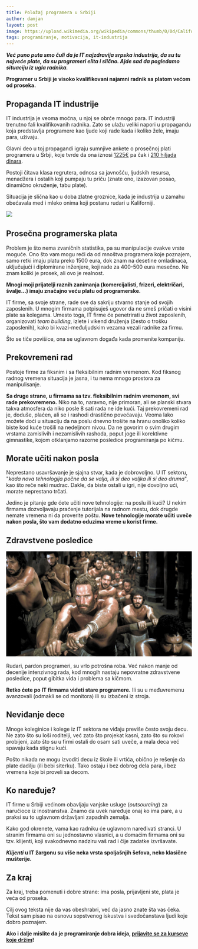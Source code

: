 ```yaml
---
title: Položaj programera u Srbiji
author: damjan
layout: post
image: https://upload.wikimedia.org/wikipedia/commons/thumb/0/0d/California_Clipper_500.jpg/1024px-California_Clipper_500.jpg
tags: programiranje, motivacija, it-industrija
---
```


***Već puno puta smo čuli da je IT najzdravija srpska industrija, da su tu najveće plate, da su programeri elita i slično. Ajde sad da pogledamo situaciju iz ugla radnika.***

**Programer u Srbiji je visoko kvalifikovani najamni radnik sa platom većom od proseka.**

## Propaganda IT industrije

IT industrija je veoma moćna, u njoj se obrće mnogo para. IT industriji trenutno fali kvalifikovanih radnika. Zato se ulažu veliki napori u propagandu koja predstavlja programere kao ljude koji rade kada i koliko žele, imaju para, uživaju.

Glavni deo u toj propagandi igraju sumnjive ankete o prosečnoj plati programera u Srbji, koje tvrde da ona iznosi [1225€](https://startit.rs/istrazivanje-srpski-programeri-plate-obrazovanje/) pa čak i [210 hiljada dinara](//www.blic.rs/vesti/ekonomija/prosecna-plata-programera-u-srbiji-210-hiljada-dinara/yhx6rwy).

Postoji čitava klasa regrutera, odnosa sa javnošću, ljudskih resursa, menadžera i ostalih koji pumpaju tu priču (znate ono, izazovan posao, dinamično okruženje, tabu plate).

Situacija je slična kao u doba zlatne groznice, kada je industrija u zamahu obećavala med i mleko onima koji postanu rudari u Kaliforniji.

![]({{page.image}})

## Prosečna programerska plata

Problem je što nema zvaničnih statistika, pa su manipulacije ovakve vrste moguće. Ono što vam mogu reći da od mnoštva programera koje poznajem, samo retki imaju platu preko 1500 eura, dok znam na desetine omladinaca, uključujući i diplomirane inženjere, koji rade za 400-500 eura mesečno. Ne znam koliki je prosek, ali ovo je realnost.

**Mnogi moji prijatelji raznih zanimanja (komercijalisti, frizeri, električari, švalje...) imaju značajno veću platu od programerske.**

IT firme, sa svoje strane, rade sve da sakriju stvarno stanje od svojih zaposlenih. U mnogim firmama potpisuješ ugovor da ne smeš pričati o visini plate sa kolegama. Umesto toga, IT firme će penetrirati u život zaposlenih, organizovati *team building*, izlete i vikend druženja (često o trošku zaposlenih), kako bi kvazi-međuljudskim vezama vezali radnike za firmu.

Što se tiče povišice, ona se uglavnom događa kada promenite kompaniju.

## Prekovremeni rad

Postoje firme za fiksnim i sa fleksibilnim radnim vremenom. Kod fiksnog radnog vremena situacija je jasna, i tu nema mnogo prostora za manipulisanje.

**Sa druge strane, u firmama sa tzv. fleksibilnim radnim vremenom, svi rade prekovremeno.** Niko na to, naravno, nije primoran, ali se planski stvara takva atmosfera da niko posle 8 sati rada ne ide kući. Taj prekovremeni rad je, doduše, plaćen, ali se i rashodi drastično povećavaju. Veoma lako možete doći u situaciju da na poslu dnevno trošite na hranu onoliko koliko biste kod kuće trošili na nedeljnom nivou. Da ne govorim o svim drugim vrstama zamislivih i nezamislivih rashoda, poput joge ili korektivne gimnastike, kojom otklanjamo razorne posledice programiranja po kičmu.

## Morate učiti nakon posla

Neprestano usavršavanje je sjajna stvar, kada je dobrovoljno. U IT sektoru, "*kada nova tehnologija počne da se valja, ili si deo valjka ili si deo druma*", kao što reče neki mudrac. Dakle, da biste ostali u igri, nije dovoljno ući, morate neprestano trčati.

Jedino je pitanje gde ćete učiti nove tehnologije: na poslu ili kući? U nekim firmama dozvoljavaju praćenje tutorijala na radnom mestu, dok drugde nemate vremena ni da proverite poštu. **Nove tehnologije morate učiti uveče nakon posla, što vam dodatno oduzima vreme u korist firme.**

## Zdravstvene posledice

![](/images/fore/ben-hur.jpg)

Rudari, pardon programeri, su vrlo potrošna roba. Već nakon manje od decenije intenzivnog rada, kod mnogih nastaju nepovratne zdravstvene posledice, poput gibitka vida i problema sa kičmom.

**Retko ćete po IT firmama videti stare programere.** Ili su u međuvremenu avanzovali (odmakli se od monitora) ili su izbačeni iz stroja.

## Neviđanje dece

Mnoge koleginice i kolege iz IT sektora ne viđaju previše često svoju decu. Ne zato što su loši roditelji, već zato što projekat kasni, zato što su rokovi probijeni, zato što su u firmi ostali do osam sati uveče, a mala deca već spavaju kada stignu kući.

Pošto nikada ne mogu izvoditi decu iz škole ili vrtića, obično je rešenje da plate dadilju (ili bebi siterku). Tako ostaju i bez dobrog dela para, i bez vremena koje bi proveli sa decom.

## Ko naređuje?

IT firme u Srbiji većinom obavljaju vanjske usluge (*outsourcing*) za naručioce iz inostranstva. Znamo da uvek naređuje onaj ko ima pare, a u praksi su to uglavnom državljani zapadnih zemalja.

Kako god okrenete, vama kao radniku će uglavnom naređivati stranci. U stranim firmama oni su jednostavno vlasnici, a u domaćim firmama oni su tzv. klijenti, koji svakodnevno nadziru vaš rad i čije zadatke izvršavate.

***Klijenti* u IT žargonu su više neka vrsta spoljašnjih šefova, neko klasične mušterije.**

## Za kraj

Za kraj, treba pomenuti i dobre strane: ima posla, prijavljeni ste, plata je veća od proseka.

Cilj ovog teksta nije da vas obeshrabri, već da jasno znate šta vas čeka. Tekst sam pisao na osnovu sopstvenog iskustva i svedočanstava ljudi koje dobro poznajem.

**Ako i dalje mislite da je programiranje dobra ideja, [prijavite se za kurseve koje držim](/kursevi)!**
